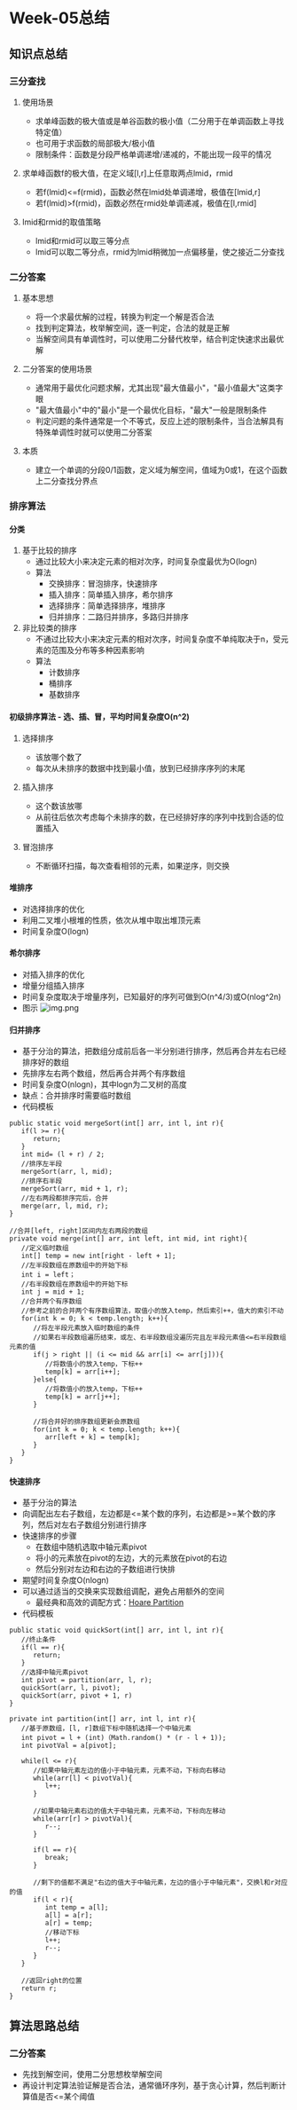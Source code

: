 # Week-05总结

## 知识点总结

### 三分查找

1. 使用场景
    - 求单峰函数的极大值或是单谷函数的极小值（二分用于在单调函数上寻找特定值）
    - 也可用于求函数的局部极大/极小值
    - 限制条件：函数是分段严格单调递增/递减的，不能出现一段平的情况

2. 求单峰函数f的极大值，在定义域[l,r]上任意取两点lmid，rmid
    - 若f(lmid)<=f(rmid)，函数必然在lmid处单调递增，极值在[lmid,r]
    - 若f(lmid)>f(rmid)，函数必然在rmid处单调递减，极值在[l,rmid]
   
3. lmid和rmid的取值策略
   - lmid和rmid可以取三等分点
   - lmid可以取二等分点，rmid为lmid稍微加一点偏移量，使之接近二分查找
   
### 二分答案
1. 基本思想
   - 将一个求最优解的过程，转换为判定一个解是否合法
   - 找到判定算法，枚举解空间，逐一判定，合法的就是正解
   - 当解空间具有单调性时，可以使用二分替代枚举，结合判定快速求出最优解
   
2. 二分答案的使用场景
   - 通常用于最优化问题求解，尤其出现"最大值最小"，"最小值最大"这类字眼
   - "最大值最小"中的"最小"是一个最优化目标，"最大"一般是限制条件
   - 判定问题的条件通常是一个不等式，反应上述的限制条件，当合法解具有特殊单调性时就可以使用二分答案
   
3. 本质
   - 建立一个单调的分段0/1函数，定义域为解空间，值域为0或1，在这个函数上二分查找分界点

### 排序算法
#### 分类
1. 基于比较的排序
   - 通过比较大小来决定元素的相对次序，时间复杂度最优为O(logn)
   - 算法
      - 交换排序：冒泡排序，快速排序
      - 插入排序：简单插入排序，希尔排序
      - 选择排序：简单选择排序，堆排序
      - 归并排序：二路归并排序，多路归并排序
2. 非比较类的排序
   - 不通过比较大小来决定元素的相对次序，时间复杂度不单纯取决于n，受元素的范围及分布等多种因素影响
   - 算法
      - 计数排序
      - 桶排序
      - 基数排序
   
#### 初级排序算法 - 选、插、冒，平均时间复杂度O(n^2)
1. 选择排序
   - 该放哪个数了
   - 每次从未排序的数据中找到最小值，放到已经排序序列的末尾
   
2. 插入排序
   - 这个数该放哪
   - 从前往后依次考虑每个未排序的数，在已经排好序的序列中找到合适的位置插入
   
3. 冒泡排序
   - 不断循环扫描，每次查看相邻的元素，如果逆序，则交换

#### 堆排序
   - 对选择排序的优化
   - 利用二叉堆小根堆的性质，依次从堆中取出堆顶元素
   - 时间复杂度O(logn)

#### 希尔排序
   - 对插入排序的优化
   - 增量分组插入排序
   - 时间复杂度取决于增量序列，已知最好的序列可做到O(n^4/3)或O(nlog^2n)
   - 图示
   ![img.png](img.png)

#### 归并排序
   - 基于分治的算法，把数组分成前后各一半分别进行排序，然后再合并左右已经排序好的数组
   - 先排序左右两个数组，然后再合并两个有序数组
   - 时间复杂度O(nlogn)，其中logn为二叉树的高度
   - 缺点：合并排序时需要临时数组
   - 代码模板
   ```
   public static void mergeSort(int[] arr, int l, int r){
      if(l >= r){
         return;
      }
      int mid= (l + r) / 2;
      //排序左半段
      mergeSort(arr, l, mid);
      //排序右半段
      mergeSort(arr, mid + 1, r);
      //左右两段都排序完后，合并
      merge(arr, l, mid, r);
   }
   
   //合并[left, right]区间内左右两段的数组
   private void merge(int[] arr, int left, int mid, int right){
      //定义临时数组
      int[] temp = new int[right - left + 1];
      //左半段数组在原数组中的开始下标
      int i = left；
      //右半段数组在原数组中的开始下标
      int j = mid + 1;
      //合并两个有序数组
      //参考之前的合并两个有序数组算法，取值小的放入temp，然后索引++，值大的索引不动
      for(int k = 0; k < temp.length; k++){
         //将左半段元素放入临时数组的条件
         //如果右半段数组遍历结束，或左、右半段数组没遍历完且左半段元素值<=右半段数组元素的值
         if(j > right || (i <= mid && arr[i] <= arr[j])){
            //将数值小的放入temp，下标++
            temp[k] = arr[i++];
         }else{
            //将数值小的放入temp，下标++
            temp[k] = arr[j++];
         }
         
         //将合并好的排序数组更新会原数组
         for(int k = 0; k < temp.length; k++){
            arr[left + k] = temp[k];
         }
      }
   }

   ```
   
#### 快速排序
   - 基于分治的算法
   - 向调配出左右子数组，左边都是<=某个数的序列，右边都是>=某个数的序列，然后对左右子数组分别进行排序 
   - 快速排序的步骤
      - 在数组中随机选取中轴元素pivot
      - 将小的元素放在pivot的左边，大的元素放在pivot的右边
      - 然后分别对左边和右边的子数组进行快排
   - 期望时间复杂度O(nlogn)
   - 可以通过适当的交换来实现数组调配，避免占用额外的空间
      - 最经典和高效的调配方式：[Hoare Partition](https://www.bilibili.com/video/BV1q64y1S7Ax)
   - 代码模板
   ```
   public static void quickSort(int[] arr, int l, int r){
      //终止条件
      if(l == r){
         return;
      }
      //选择中轴元素pivot
      int pivot = partition(arr, l, r);
      quickSort(arr, l, pivot);
      quickSort(arr, pivot + 1, r)
   }
   
   private int partition(int[] arr, int l, int r){
      //基于原数组，[l, r]数组下标中随机选择一个中轴元素
      int pivot = l + (int)（Math.random() * (r - l + 1));
      int pivotVal = a[pivot];
      
      while(l <= r){
         //如果中轴元素左边的值小于中轴元素，元素不动，下标向右移动
         while(arr[l] < pivotVal){
            l++;
         }
         
         //如果中轴元素右边的值大于中轴元素，元素不动，下标向左移动
         while(arr[r] > pivotVal){
            r--;
         }
         
         if(l == r){
            break;
         }
         
         //剩下的值都不满足"右边的值大于中轴元素，左边的值小于中轴元素"，交换l和r对应的值
         if(l < r){
            int temp = a[l];
            a[l] = a[r];
            a[r] = temp;
            //移动下标
            l++;
            r--;
         }
      }
      
      //返回right的位置
      return r;
   }

   ```

## 算法思路总结

### 二分答案
   - 先找到解空间，使用二分思想枚举解空间
   - 再设计判定算法验证解是否合法，通常循环序列，基于贪心计算，然后判断计算值是否<=某个阈值